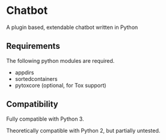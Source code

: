 # Chatbot
A plugin based, extendable chatbot written in Python

## Requirements
The following python modules are required.

* appdirs
* sortedcontainers
* pytoxcore (optional, for Tox support)

## Compatibility

Fully compatible with Python 3.

Theoretically compatible with Python 2, but partially untested.


